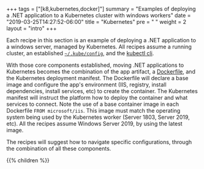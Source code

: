 +++
tags = ["[k8,kubernetes,docker]"]
summary = "Examples of deploying a .NET application to a Kubernetes cluster with windows workers"
date = "2019-03-25T14:27:52-06:00"
title = "Kubernetes"
pre = "<i class='fa fa-anchor'></i> "
weight = 2
layout = "intro"
+++

Each recipe in this section is an example of deploying a .NET application to a windows server, managed by Kubernetes. All recipes assume a running cluster, an established [`~/.kube/config`](https://kubernetes.io/docs/tasks/tools/install-kubectl/#configure-kubectl), and the [kubectl cli](https://kubernetes.io/docs/tasks/tools/install-kubectl/).

With those core components established, moving .NET applications to Kubernetes becomes the combination of the app artifact, a [Dockerfile](https://docs.docker.com/engine/reference/builder/), and the Kubernetes deployment manifest. The Dockerfile will declare a base image and configure the app's environment (IIS, registry, install dependencies, install services, etc) to create the container. The Kubernetes manifest will instruct the platform how to deploy the container and what services to connect. Note the use of a base container image in each Dockerfile `FROM microsoft/iis`. This image must match the operating system being used by the Kubernetes worker (Server 1803, Server 2019, etc). All the recipes assume Windows Server 2019, by  using the latest image.

The recipes will suggest how to navigate specific configurations, through the combination of all these components.

{{% children  %}}


